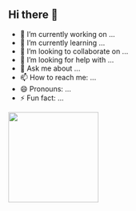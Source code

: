## Hi there 👋

- 🔭 I’m currently working on ...
- 🌱 I’m currently learning ...
- 👯 I’m looking to collaborate on ...
- 🤔 I’m looking for help with ...
- 💬 Ask me about ...
- 📫 How to reach me: ...
- 😄 Pronouns: ...
- ⚡ Fun fact: ...

<div>
  <a href='
  <img height='180em' src='(https://github-readme-stats.vercel.app/api?username=wesley-cbarbosa)](https://github.com/wesley-cbarbosa/github-readme-stats)'/>
  <img height='180em' src='(https://github-readme-stats.vercel.app/api?username=wesley-cbarbosa&show_icons=true)'/>

